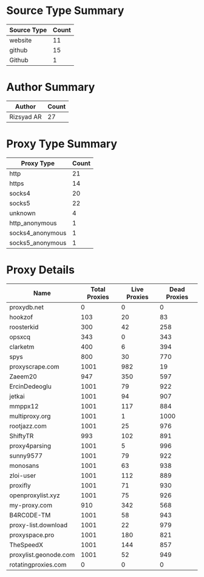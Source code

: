 # Source Type Summary

| Source Type | Count |
|-------------|-------|
| website | 11 |
| github | 15 |
| Github | 1 |


# Author Summary

| Author | Count |
|--------|-------|
| Rizsyad AR | 27 |


# Proxy Type Summary

| Proxy Type | Count |
|------------|-------|
| http | 21 |
| https | 14 |
| socks4 | 20 |
| socks5 | 22 |
| unknown | 4 |
| http_anonymous | 1 |
| socks4_anonymous | 1 |
| socks5_anonymous | 1 |


# Proxy Details

| Name | Total Proxies | Live Proxies | Dead Proxies |
|------|---------------|--------------|---------------|
| proxydb.net | 0 | 0 | 0 |
| hookzof | 103 | 20 | 83 |
| roosterkid | 300 | 42 | 258 |
| opsxcq | 343 | 0 | 343 |
| clarketm | 400 | 6 | 394 |
| spys | 800 | 30 | 770 |
| proxyscrape.com | 1001 | 982 | 19 |
| Zaeem20 | 947 | 350 | 597 |
| ErcinDedeoglu | 1001 | 79 | 922 |
| jetkai | 1001 | 94 | 907 |
| mmppx12 | 1001 | 117 | 884 |
| multiproxy.org | 1001 | 1 | 1000 |
| rootjazz.com | 1001 | 25 | 976 |
| ShiftyTR | 993 | 102 | 891 |
| proxy4parsing | 1001 | 5 | 996 |
| sunny9577 | 1001 | 79 | 922 |
| monosans | 1001 | 63 | 938 |
| zloi-user | 1001 | 112 | 889 |
| proxifly | 1001 | 71 | 930 |
| openproxylist.xyz | 1001 | 75 | 926 |
| my-proxy.com | 910 | 342 | 568 |
| B4RC0DE-TM | 1001 | 58 | 943 |
| proxy-list.download | 1001 | 22 | 979 |
| proxyspace.pro | 1001 | 180 | 821 |
| TheSpeedX | 1001 | 144 | 857 |
| proxylist.geonode.com | 1001 | 52 | 949 |
| rotatingproxies.com | 0 | 0 | 0 |
